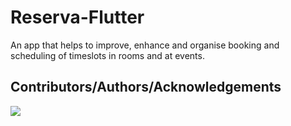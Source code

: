 # Reserva-Flutter
An app that helps to improve, enhance and organise booking and scheduling of timeslots in rooms and at events.
## Contributors/Authors/Acknowledgements
<a href="https://github.com/Pascal-Inc/Reserva-Flutter/graphs/contributors">
  <img src="https://contributors-img.web.app/image?repo=Pascal-Inc/Reserva-Flutter" />
</a>
